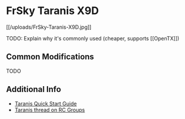 # FrSky Taranis X9D

[[/uploads/FrSky-Taranis-X9D.jpg]]

TODO: Explain why it's commonly used (cheaper, supports [[OpenTX]])

## Common Modifications

TODO

## Additional Info

* [Taranis Quick Start Guide](/uploads/Taranis_Quick_Start_Guide.pdf)
* [Taranis thread on RC Groups](http://www.rcgroups.com/forums/showthread.php?t=1866206)